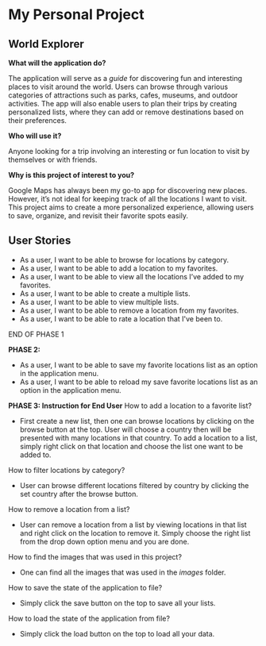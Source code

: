 # My Personal Project
## World Explorer

**What will the application do?**


The application will serve as a *guide* for discovering fun and interesting places to visit around the world. Users can browse through various categories of attractions such as parks, cafes, museums, and outdoor activities. The app will also enable users to plan their trips by creating personalized  lists, where they can add or remove destinations based on their preferences.

**Who will use it?**

Anyone looking for a trip involving an interesting or fun location to visit by themselves or with friends.

**Why is this project of interest to you?**

Google Maps has always been my go-to app for discovering new places. However, it’s not ideal for keeping track of all the locations I want to visit. This project aims to create a more personalized experience, allowing users to save, organize, and revisit their favorite spots easily.

## User Stories

- As a user, I want to be able to browse for locations by category.
- As a user, I want to be able to add a location to my favorites.
- As a user, I want to be able to view all the locations I’ve added to my favorites.
- As a user, I want to be able to create a multiple lists.
- As a user, I want to be able to view multiple lists.
- As a user, I want to be able to remove a location from my favorites.
- As a user, I want to be able to rate a location that I've been to. 

END OF PHASE 1

**PHASE 2:**
- As a user, I want to be able to save my favorite locations list as an option in the application menu.
- As a user, I want to be able to reload my save favorite locations list as an option in the application menu.

**PHASE 3: Instruction for End User**
How to add a location to a favorite list?
- First create a new list, then one can browse locations by clicking on the browse button at the top. User will choose a country then will be presented with many locations in that country. To add a location to a list, simply right click on that location and choose the list one want to be added to.

How to filter locations by category?
- User can browse different locations filtered by country by clicking the set country after the browse button.

How to remove a location from a list?
- User can remove a location from a list by viewing locations in that list and right click on the location to remove it. Simply choose the right list from the drop down option menu and you are done.

How to find the images that was used in this project?
- One can find all the images that was used in the *images* folder.

How to save the state of the application to file?
- Simply click the save button on the top to save all your lists.

How to load the state of the application from file?
- Simply click the load button on the top to load all your data.